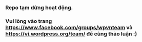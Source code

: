 ### Repo tạm dừng hoạt động. 

### Vui lòng vào trang https://www.facebook.com/groups/wpvnteam và https://vi.wordpress.org/team/ để cùng thảo luận :)

